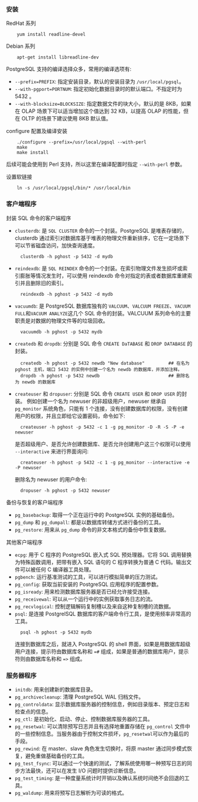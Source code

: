 
### 安装

RedHat 系列
```shell
    yum install readline-devel
```

Debian 系列
```shell
    apt-get install libreadline-dev
```

PostgreSQL 支持的编译选择众多，常用的编译选项有:
* `--prefix=PREFIX`: 指定安装目录，默认的安装目录为 `/usr/local/pgsql`。
* `--with-pgport=PORTNUM`: 指定初始化数据目录时的默认端口。不指定时为 5432 。
* `--with-blocksize=BLOCKSIZE`: 指定数据文件的块大小，默认的是 8KB，如果在 OLAP 场景下可以适当增加这个值达到 32 KB，以提高 OLAP 的性能，但在 OLTP 的场景下建议使用 8KB 默认值。

configure 配置及编译安装
```shell
    ./configure --prefix=/usr/local/pgsql --with-perl
    make
    make install
```
后续可能会使用到 Perl 支持，所以这里在编译配置时指定 `--with-perl` 参数。

设置软链接
```shell
    ln -s /usr/local/pgsql/bin/* /usr/local/bin
```


### 客户端程序

封装 SQL 命令的客户端程序
- `clusterdb`: 是 `SQL CLUSTER` 命令的一个封装。PostgreSQL 是堆表存储的，clusterdb 通过索引对数据库基于堆表的物理文件重新排序，它在一定场景下可以节省磁盘访问，加快查询速度。
  ```shell
    clusterdb -h pghost -p 5432 -d mydb
  ```
- `reindexdb`: 是 `SQL REINDEX` 命令的一个封装。在索引物理文件发生损坏或索引膨胀等情况发生时，可以使用 reindexdb 命令对指定的表或者数据库重建索引并且删除旧的索引。
  ```shell
    reindexdb -h pghost -p 5432 -d mydb
  ```
- `vacuumdb`: 是 PostgreSQL 数据库独有的 `VALCUUM`、`VALCUUM FREEZE`、`VACUUM FULL`和`VACUUM ANALYZE`这几个 SQL 命令的封装。VALCUUM 系列命令的主要职责是对数据的物理文件等的垃圾回收。
  ```shell
    vacuumdb -h pghost -p 5432 mydb
  ```
- `createdb` 和 `dropdb`: 分别是 SQL 命令 `CREATE DaTABASE` 和 `DROP DATABASE` 的封装。
  ```shell
    createdb -h pghost -p 5432 newdb "New database"         ## 在名为 pghost 主机，端口 5432 的实例中创建一个名为 newdb 的数据库，并添加注释。
    dropdb -h pghost -p 5432 newdb                          ## 删除名为 newdb 的数据库
  ```
- `createuser` 和 `dropuser`: 分别是 SQL 命令 `CREATE USER` 和 `DROP USER` 的封装。
  例如创建一个名为 newuser 的非超级用户，newuser 继承自 `pg_monitor` 系统角色，只能有 1 个连接，没有创建数据库的权限，没有创建用户的权限，并且立即给它设置密码，命令如下:
  ```shell
    createuser -h pghost -p 5432 -c 1 -g pg_monitor -D -R -S -P -e newuser
  ```
  是否超级用户、是否允许创建数据库、是否允许创建用户这三个权限可以使用 `--interactive` 来进行界面询问:
  ```shell
    createuser -h pghost -p 5432 -c 1 -g pg_monitor --interactive -e -P newuser
  ```
  删除名为 newuser 的用户命令:
  ```shell
    dropuser -h pghost -p 5432 newuser
  ```

备份与恢复的客户端程序
- `pg_basebackup`: 取得一个正在运行中的 PostgreSQL 实例的基础备份。
- `pg_dump` 和 `pg_dumpall`: 都是以数据库转储方式进行备份的工具。
- `pg_restore`: 用来从 `pg_dump` 命令的非文本格式的备份中恢复数据。

其他客户端程序
- `ecpg`: 用于 C 程序的 PostgreSQL 嵌入式 SQL 预处理器。它将 SQL 调用替换为特殊函数调用，把带有嵌入 SQL 语句的 C 程序转换为普通 C 代码。输出文件可以被任何 C 编译器工具处理。
- `pgbench`: 运行基准测试的工具，可以进行模拟简单的压力测试。
- `pg_config`: 获取当前安装的 PostgreSQL 应用程序的配置参数。
- `pg_isready`: 用来检测数据库服务器是否已经允许接受连接。
- `pg_receivewal`: 可以从一个运行中的实例获取事务日志的流。
- `pg_recvlogical`: 控制逻辑解码复制槽以及来自这种复制槽的流数据。
- `psql`: 是连接 PostgrelSQL 数据库的客户端命令行工具，是使用频率非常高的工具。
  ```shell
    psql -h pghost -p 5432 mydb
  ```
  连接到数据库之后，就进入 PostgreSQL 的 shell 界面，如果是用数据库超级用户连接，提示符由数据库名称和 `=#` 组成，如果是普通的数据库用户，提示符则由数据库名称和 `=>` 组成。


### 服务器程序

- `initdb`: 用来创建新的数据库目录。
- `pg_archivecleanup`: 清理 PostgreSQL WAL 归档文件。
- `pg_controldata`: 显示数据库服务器的控制信息，例如目录版本、预定日志和检查点的信息。
- `pg_ctl`: 是初始化、启动、停止、控制数据库服务器的工具。
- `pg_resetwal`: 可以清除预写日志并且有选择地重置存储在 `pg_control` 文件中的一些控制信息。当服务器由于控制文件损坏，`pg_resetwal`可以作为最后的手段。
- `pg_rewind`: 在 master、slave 角色发生切换时，将原 master 通过同步模式恢复，避免重做基础备份的工具。
- `pg_test_fsync`: 可以通过一个快速的测试，了解系统使用哪一种预写日志的同步方法最快，还可以在发生 I/O 问题时提供诊断信息。
- `pg_test_timing`: 是一种度量系统计时开销以及确认系统时间绝不会回退的工具。
- `pg_waldump`: 用来将预写日志解析为可读的格式。
